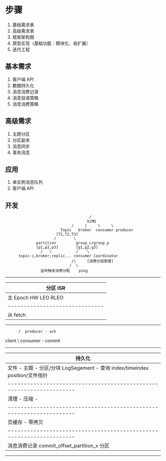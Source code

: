 # 步骤
1. 基础需求表
2. 高级需求表
3. 框架架构图
4. 原型实现（基础功能：模块化、易扩展）
5. 迭代工程

## 基本需求
1. 客户端 API
2. 数据持久化
3. 消息消费记录
4. 消息投递策略
5. 消息消费策略

## 高级需求
1. 主题分区
2. 分区副本
3. 消息同步
4. 事务消息

## 应用
1. 单实例消息队列
2. 客户端 API

## 开发
 
                                          /
                                         XiMQ
                                  /     |     \     \
                             Topic   broker  consumer producer
                           [T1,T2,T3]  
                          /        \   
                  partition         group_c/group_p    
                  [p1,p2,p3]        [g1,g2,g3]
                    /   \           /    \
          topic-i,broker;replic... consumer Coordinator
                                  /\     [消费分组管理]
                                 /  \        
                    监听触发消费分配    ping     
               

--------------------------------------------------------------------
                 
                 
  |分区  ISR 
  |------------------------------
  |主   Epoch  HW  LEO   RLEO
  |------------------------------
  |从   fetch  
  
  
--------------------------------------------------------------------
   
   
          /  producer - ack
   client 
          \ 
             consumer  - commit
             
--------------------------------------------------------------------


  |持久化
  |--------------------------------------------------------------------
  |文件 - 主题 - 分区/分块 LogSegement  - 查询 index/timeindex   position/文件指针
  |--------------------------------------------------------------------
  |清理 - 压缩 - 
  |--------------------------------------------------------------------
  |页缓存 - 零拷贝
  |--------------------------------------------------------------------
  |消息消费记录 commit_offset_partition_x   分区
  --------------------------------------------------------------------






